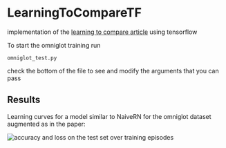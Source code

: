 # LearningToCompareTF
implementation of the  [learning to compare article](https://arxiv.org/abs/1711.06025) using tensorflow

To start the omniglot training run
```
omniglot_test.py
```

check the bottom of the file to see and modify the arguments that you can pass

## Results
Learning curves for a model similar to NaiveRN for the omniglot dataset augmented as in the paper:

![accuracy and loss on the test set over training episodes](https://github.com/prolearner/LearningToCompareTF/blob/master/plots/omniglot_plots.png)
